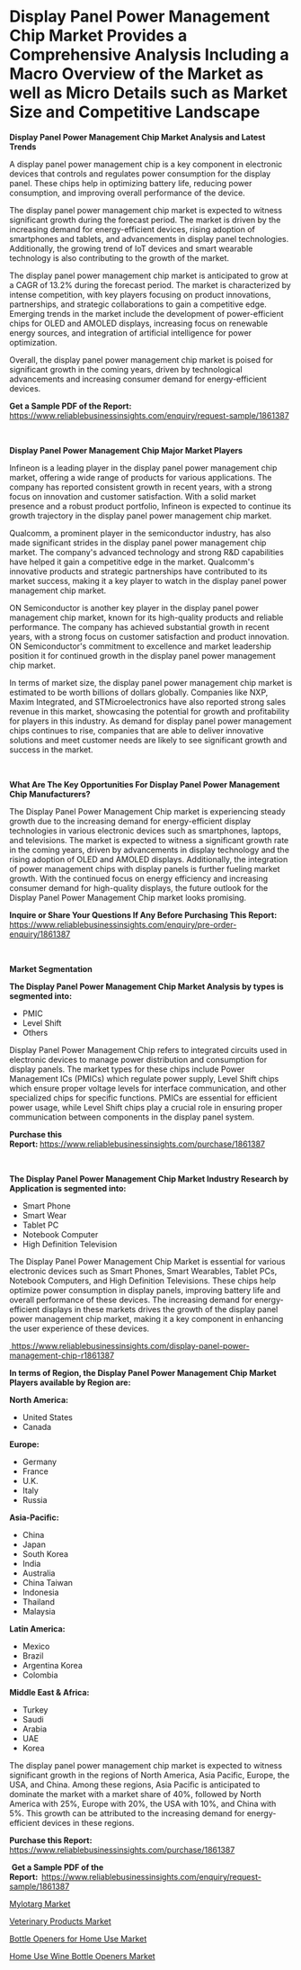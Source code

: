 <p><h1>Display Panel Power Management Chip Market Provides a Comprehensive Analysis Including a Macro Overview of the Market as well as Micro Details such as Market Size and Competitive Landscape</h1></p><p><strong>Display Panel Power Management Chip Market Analysis and Latest Trends</strong></p>
<p><p>A display panel power management chip is a key component in electronic devices that controls and regulates power consumption for the display panel. These chips help in optimizing battery life, reducing power consumption, and improving overall performance of the device.</p><p>The display panel power management chip market is expected to witness significant growth during the forecast period. The market is driven by the increasing demand for energy-efficient devices, rising adoption of smartphones and tablets, and advancements in display panel technologies. Additionally, the growing trend of IoT devices and smart wearable technology is also contributing to the growth of the market.</p><p>The display panel power management chip market is anticipated to grow at a CAGR of 13.2% during the forecast period. The market is characterized by intense competition, with key players focusing on product innovations, partnerships, and strategic collaborations to gain a competitive edge. Emerging trends in the market include the development of power-efficient chips for OLED and AMOLED displays, increasing focus on renewable energy sources, and integration of artificial intelligence for power optimization.</p><p>Overall, the display panel power management chip market is poised for significant growth in the coming years, driven by technological advancements and increasing consumer demand for energy-efficient devices.</p></p>
<p><strong>Get a Sample PDF of the Report:&nbsp;</strong> <a href="https://www.reliablebusinessinsights.com/enquiry/request-sample/1861387">https://www.reliablebusinessinsights.com/enquiry/request-sample/1861387</a></p>
<p>&nbsp;</p>
<p><strong>Display Panel Power Management Chip Major Market Players</strong></p>
<p><p>Infineon is a leading player in the display panel power management chip market, offering a wide range of products for various applications. The company has reported consistent growth in recent years, with a strong focus on innovation and customer satisfaction. With a solid market presence and a robust product portfolio, Infineon is expected to continue its growth trajectory in the display panel power management chip market.</p><p>Qualcomm, a prominent player in the semiconductor industry, has also made significant strides in the display panel power management chip market. The company's advanced technology and strong R&D capabilities have helped it gain a competitive edge in the market. Qualcomm's innovative products and strategic partnerships have contributed to its market success, making it a key player to watch in the display panel power management chip market.</p><p>ON Semiconductor is another key player in the display panel power management chip market, known for its high-quality products and reliable performance. The company has achieved substantial growth in recent years, with a strong focus on customer satisfaction and product innovation. ON Semiconductor's commitment to excellence and market leadership position it for continued growth in the display panel power management chip market.</p><p>In terms of market size, the display panel power management chip market is estimated to be worth billions of dollars globally. Companies like NXP, Maxim Integrated, and STMicroelectronics have also reported strong sales revenue in this market, showcasing the potential for growth and profitability for players in this industry. As demand for display panel power management chips continues to rise, companies that are able to deliver innovative solutions and meet customer needs are likely to see significant growth and success in the market.</p></p>
<p>&nbsp;</p>
<p><strong>What Are The Key Opportunities For Display Panel Power Management Chip Manufacturers?</strong></p>
<p><p>The Display Panel Power Management Chip market is experiencing steady growth due to the increasing demand for energy-efficient display technologies in various electronic devices such as smartphones, laptops, and televisions. The market is expected to witness a significant growth rate in the coming years, driven by advancements in display technology and the rising adoption of OLED and AMOLED displays. Additionally, the integration of power management chips with display panels is further fueling market growth. With the continued focus on energy efficiency and increasing consumer demand for high-quality displays, the future outlook for the Display Panel Power Management Chip market looks promising.</p></p>
<p><strong>Inquire or Share Your Questions If Any Before Purchasing This Report:</strong> <a href="https://www.reliablebusinessinsights.com/enquiry/pre-order-enquiry/1861387">https://www.reliablebusinessinsights.com/enquiry/pre-order-enquiry/1861387</a></p>
<p>&nbsp;</p>
<p><strong>Market Segmentation</strong></p>
<p><strong>The Display Panel Power Management Chip Market Analysis by types is segmented into:</strong></p>
<p><ul><li>PMIC</li><li>Level Shift</li><li>Others</li></ul></p>
<p><p>Display Panel Power Management Chip refers to integrated circuits used in electronic devices to manage power distribution and consumption for display panels. The market types for these chips include Power Management ICs (PMICs) which regulate power supply, Level Shift chips which ensure proper voltage levels for interface communication, and other specialized chips for specific functions. PMICs are essential for efficient power usage, while Level Shift chips play a crucial role in ensuring proper communication between components in the display panel system.</p></p>
<p><strong>Purchase this Report:&nbsp;</strong><a href="https://www.reliablebusinessinsights.com/purchase/1861387">https://www.reliablebusinessinsights.com/purchase/1861387</a></p>
<p>&nbsp;</p>
<p><strong>The Display Panel Power Management Chip Market Industry Research by Application is segmented into:</strong></p>
<p><ul><li>Smart Phone</li><li>Smart Wear</li><li>Tablet PC</li><li>Notebook Computer</li><li>High Definition Television</li></ul></p>
<p><p>The Display Panel Power Management Chip Market is essential for various electronic devices such as Smart Phones, Smart Wearables, Tablet PCs, Notebook Computers, and High Definition Televisions. These chips help optimize power consumption in display panels, improving battery life and overall performance of these devices. The increasing demand for energy-efficient displays in these markets drives the growth of the display panel power management chip market, making it a key component in enhancing the user experience of these devices.</p></p>
<p><a href="https://www.reliablebusinessinsights.com/display-panel-power-management-chip-r1861387">&nbsp;https://www.reliablebusinessinsights.com/display-panel-power-management-chip-r1861387</a></p>
<p><strong>In terms of Region, the Display Panel Power Management Chip Market Players available by Region are:</strong></p>
<p>
    <p> <strong> North America: </strong>
        <ul>
            <li>United States</li>
            <li>Canada</li>
        </ul>
        </p> 
    <p> <strong> Europe: </strong>
        <ul>
            <li>Germany</li>
            <li>France</li>
            <li>U.K.</li>
            <li>Italy</li>
            <li>Russia</li>
        </ul>
        </p> 
    <p> <strong> Asia-Pacific: </strong>
        <ul>
            <li>China</li>
            <li>Japan</li>
            <li>South Korea</li>
            <li>India</li>
            <li>Australia</li>
            <li>China Taiwan</li>
            <li>Indonesia</li>
            <li>Thailand</li>
            <li>Malaysia</li>
        </ul>
        </p> 
    <p> <strong> Latin America: </strong>
        <ul>
            <li>Mexico</li>
            <li>Brazil</li>
            <li>Argentina Korea</li>
            <li>Colombia</li>
        </ul>
        </p> 
    <p> <strong> Middle East & Africa: </strong>
        <ul>
            <li>Turkey</li>
            <li>Saudi</li>
            <li>Arabia</li>
            <li>UAE</li>
            <li>Korea</li>
        </ul>
    </p>
    </p>
<p><p>The display panel power management chip market is expected to witness significant growth in the regions of North America, Asia Pacific, Europe, the USA, and China. Among these regions, Asia Pacific is anticipated to dominate the market with a market share of 40%, followed by North America with 25%, Europe with 20%, the USA with 10%, and China with 5%. This growth can be attributed to the increasing demand for energy-efficient devices in these regions.</p></p>
<p><strong>Purchase this Report: </strong><a href="https://www.reliablebusinessinsights.com/purchase/1861387">https://www.reliablebusinessinsights.com/purchase/1861387</a></p>
<p>&nbsp;<strong>Get a Sample PDF of the Report:&nbsp;&nbsp;</strong><a href="https://www.reliablebusinessinsights.com/enquiry/request-sample/1861387">https://www.reliablebusinessinsights.com/enquiry/request-sample/1861387</a></p>
<p><strong></strong></p>
<p><p><a href="https://www.linkedin.com/pulse/mylotarg-industry-analysis-report-its-market-size-share-trends-og4fc">Mylotarg Market</a></p><p><a href="https://www.linkedin.com/pulse/global-veterinary-products-market-size-expected-experience-xgu4c">Veterinary Products Market</a></p><p><a href="https://github.com/bznecsdb5/Market-Research-Report-List-1/blob/main/bottle-openers-for-home-use-market.md">Bottle Openers for Home Use Market</a></p><p><a href="https://github.com/maesanjaya8/Market-Research-Report-List-1/blob/main/home-use-wine-bottle-openers-market.md">Home Use Wine Bottle Openers Market</a></p></p>